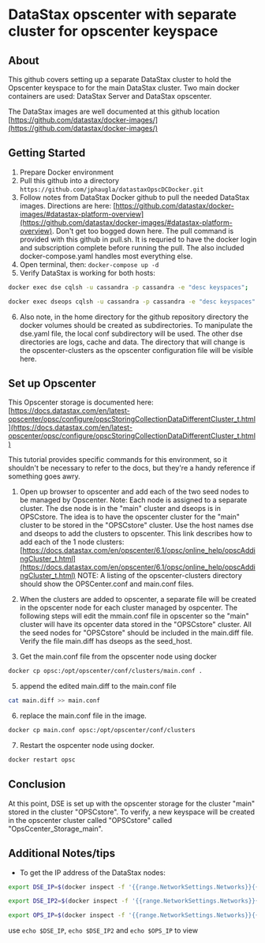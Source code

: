 # DataStax opscenter with separate cluster for opscenter keyspace

## About

This github covers setting up a separate DataStax cluster to hold the Opscenter keyspace to for the main DataStax cluster.  Two main docker containers are used:   DataStax Server and DataStax opscenter.


The DataStax images are well documented at this github location  [https://github.com/datastax/docker-images/](https://github.com/datastax/docker-images/)


## Getting Started
1. Prepare Docker environment
2. Pull this github into a directory  `https://github.com/jphaugla/datastaxOpscDCDocker.git`
3. Follow notes from DataStax Docker github to pull the needed DataStax images.  Directions are here:  [https://github.com/datastax/docker-images/#datastax-platform-overview](https://github.com/datastax/docker-images/#datastax-platform-overview).  Don't get too bogged down here.  The pull command is provided with this github in pull.sh. It is requried to have the docker login and subscription complete before running the pull.  The also included docker-compose.yaml handles most everything else.
4. Open terminal, then: `docker-compose up -d`
5. Verify DataStax is working for both hosts:
```bash
docker exec dse cqlsh -u cassandra -p cassandra -e "desc keyspaces";
```
```bash
docker exec dseops cqlsh -u cassandra -p cassandra -e "desc keyspaces"
```
6. Also note, in the home directory for the github repository directory the docker volumes should be created as subdirectories.  To manipulate the dse.yaml file, the local conf subdirectory will be used.  The other dse directories are logs, cache and data.  The directory that will change is the opscenter-clusters as the opscenter configuration file will be visible here.

## Set up Opscenter

This Opscenter storage is documented here:  
[https://docs.datastax.com/en/latest-opscenter/opsc/configure/opscStoringCollectionDataDifferentCluster_t.html](https://docs.datastax.com/en/latest-opscenter/opsc/configure/opscStoringCollectionDataDifferentCluster_t.html)

This tutorial provides specific commands for this environment, so it shouldn't be necessary to refer to the docs, but they're a handy reference if something goes awry.  


1. Open up browser to opscenter and add each of the two seed nodes to be managed by Opscenter.  Note:   Each node is assigned to a separate cluster.  The dse node is in the "main" cluster and dseops is in OPSCstore.  The idea is to have the opscenter cluster for the "main" cluster to be stored in the "OPSCstore" cluster.  Use the host names dse and dseops to add the clusters to opscenter.  This link describes how to add each of the 1 node clusters:
[https://docs.datastax.com/en/opscenter/6.1/opsc/online_help/opscAddingCluster_t.html](https://docs.datastax.com/en/opscenter/6.1/opsc/online_help/opscAddingCluster_t.html)
NOTE:  A listing of the opscenter-clusters directory should show the OPSCenter.conf and main.conf files.

2. When the clusters are added to opscenter, a separate file will be created in the opscenter node for each cluster managed by ospcenter.  The following steps will edit the mmain.conf file in opscenter so the "main" cluster will have its opcenter data stored in the "OPSCstore" cluster.  All the seed nodes for "OPSCstore" should be included in the main.diff file.  Verify the file main.diff has dseops as the seed_host. 

4. Get the main.conf file from the opscenter node using docker
```bash
docker cp opsc:/opt/opscenter/conf/clusters/main.conf .
```
5. append the edited main.diff to the main.conf file
```bash
cat main.diff >> main.conf
```
6. replace the main.conf file in the image.  
```bash
docker cp main.conf opsc:/opt/opscenter/conf/clusters
```
7. Restart the ospcenter node using docker.  
```bash
docker restart opsc
```
## Conclusion
At this point, DSE is set up with the opscenter storage for the cluster "main" stored in the cluster "OPSCstore".  To verify, a new keyspace will be created in the opscenter cluster called "OPSCstore" called "OpsCcenter_Storage_main".

##  Additional Notes/tips

* To get the IP address of the DataStax nodes:
```bash
export DSE_IP=$(docker inspect -f '{{range.NetworkSettings.Networks}}{{.IPAddress}}{{end}}' dse)
```
```bash
export DSE_IP2=$(docker inspect -f '{{range.NetworkSettings.Networks}}{{.IPAddress}}{{end}}' dseops)
```
```bash
export OPS_IP=$(docker inspect -f '{{range.NetworkSettings.Networks}}{{.IPAddress}}{{end}}' opsc)
```
use `echo $DSE_IP`, `echo $DSE_IP2` and `echo $OPS_IP` to view
